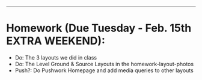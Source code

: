 ***
# Homework (Due Tuesday - Feb. 15th EXTRA WEEKEND):

- Do: The 3 layouts we did in class
- Do: The Level Ground & Source Layouts in the homework-layout-photos
- Push?: Do Pushwork Homepage and add media queries to other layouts